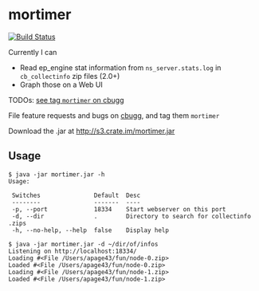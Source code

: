 # mortimer

[![Build Status](https://drone.io/github.com/couchbaselabs/mortimer/status.png)](https://drone.io/github.com/couchbaselabs/mortimer/latest)

Currently I can

 * Read ep\_engine stat information from `ns_server.stats.log` in `cb_collectinfo` zip files (2.0+)
 * Graph those on a Web UI

TODOs: [see tag `mortimer` on cbugg][cbg]

File feature requests and bugs on
[cbugg](http://cbugg.hq.couchbase.com/), and tag them `mortimer`

[cbg]: http://cbugg.hq.couchbase.com/search/tags:mortimer%20AND%20status:(inbox%20OR%20new%20OR%20open%20OR%20inprogress)

Download the .jar at <http://s3.crate.im/mortimer.jar>

## Usage

```
$ java -jar mortimer.jar -h
Usage:

 Switches               Default  Desc
 --------               -------  ----
 -p, --port             18334    Start webserver on this port
 -d, --dir              .        Directory to search for collectinfo .zips
 -h, --no-help, --help  false    Display help

$ java -jar mortimer.jar -d ~/dir/of/infos
Listening on http://localhost:18334/
Loading #<File /Users/apage43/fun/node-0.zip>
Loaded #<File /Users/apage43/fun/node-0.zip>
Loading #<File /Users/apage43/fun/node-1.zip>
Loaded #<File /Users/apage43/fun/node-1.zip>
```
